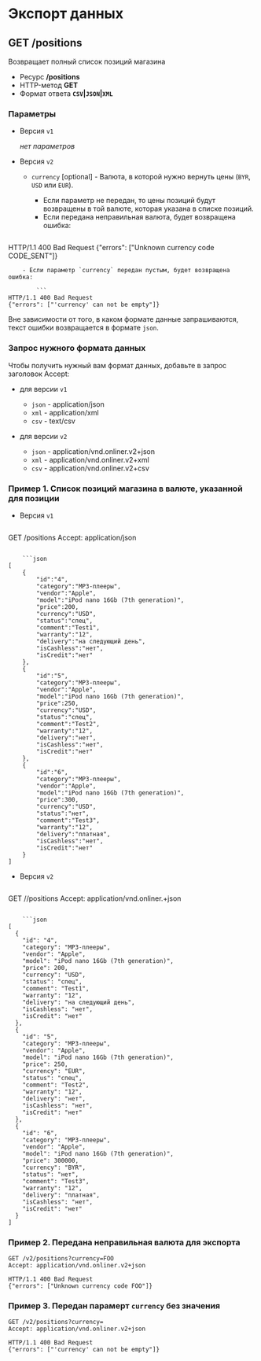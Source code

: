 # Экспорт данных

## GET /positions

Возвращает полный список позиций магазина

-   Ресурс **/positions**
-   HTTP-метод **GET**
-   Формат ответа **`CSV`|`JSON`|`XML`**

### Параметры

- Версия `v1`

    *нет параметров*

- Версия `v2`

    -   `currency` [optional] - Валюта, в которой нужно вернуть цены (`BYR`, `USD` или `EUR`).
        - Если параметр не передан, то цены позиций будут возвращены в той валюте, которая указана в списке позиций.
        - Если передана неправильная валюта, будет возвращена ошибка:

        ```
HTTP/1.1 400 Bad Request
{"errors": ["Unknown currency code CODE_SENT"]}
```
    - Если параметр `currency` передан пустым, будет возвращена ошибка:

        ```
HTTP/1.1 400 Bad Request
{"errors": ["'currency' can not be empty"]}
```

Вне зависимости от того, в каком формате данные запрашиваются, текст ошибки возвращается в формате `json`.

### Запрос нужного формата данных

Чтобы получить нужный вам формат данных, добавьте в запрос заголовок Accept:

- для версии `v1`

    - `json` - application/json
    - `xml` - application/xml
    - `csv` - text/csv

- для версии `v2`

    - `json` - application/vnd.onliner.v2+json
    - `xml` - application/vnd.onliner.v2+xml
    - `csv` - application/vnd.onliner.v2+csv

### Пример 1. Список позиций магазина в валюте, указанной для позиции


- Версия `v1`

    ```
GET /positions
Accept: application/json
```

    ```json
[
    {
        "id":"4",
        "category":"MP3-плееры",
        "vendor":"Apple",
        "model":"iPod nano 16Gb (7th generation)",
        "price":200,
        "currency":"USD",
        "status":"спец",
        "comment":"Test1",
        "warranty":"12",
        "delivery":"на следующий день",
        "isCashless":"нет",
        "isCredit":"нет"
    },
    {
        "id":"5",
        "category":"MP3-плееры",
        "vendor":"Apple",
        "model":"iPod nano 16Gb (7th generation)",
        "price":250,
        "currency":"USD",
        "status":"спец",
        "comment":"Test2",
        "warranty":"12",
        "delivery":"нет",
        "isCashless":"нет",
        "isCredit":"нет"
    },
    {
        "id":"6",
        "category":"MP3-плееры",
        "vendor":"Apple",
        "model":"iPod nano 16Gb (7th generation)",
        "price":300,
        "currency":"USD",
        "status":"нет",
        "comment":"Test3",
        "warranty":"12",
        "delivery":"платная",
        "isCashless":"нет",
        "isCredit":"нет"
    }
]
```

- Версия `v2`

    ```
GET /<version>/positions 
Accept: application/vnd.onliner.<version>+json
```

    ```json
[
  {
    "id": "4",
    "category": "MP3-плееры",
    "vendor": "Apple",
    "model": "iPod nano 16Gb (7th generation)",
    "price": 200,
    "currency": "USD",
    "status": "спец",
    "comment": "Test1",
    "warranty": "12",
    "delivery": "на следующий день",
    "isCashless": "нет",
    "isCredit": "нет"
  },
  {
    "id": "5",
    "category": "MP3-плееры",
    "vendor": "Apple",
    "model": "iPod nano 16Gb (7th generation)",
    "price": 250,
    "currency": "EUR",
    "status": "спец",
    "comment": "Test2",
    "warranty": "12",
    "delivery": "нет",
    "isCashless": "нет",
    "isCredit": "нет"
  },
  {
    "id": "6",
    "category": "MP3-плееры",
    "vendor": "Apple",
    "model": "iPod nano 16Gb (7th generation)",
    "price": 300000,
    "currency": "BYR",
    "status": "нет",
    "comment": "Test3",
    "warranty": "12",
    "delivery": "платная",
    "isCashless": "нет",
    "isCredit": "нет"
  }
]
```

### Пример 2. Передана неправильная валюта для экспорта

```
GET /v2/positions?currency=FOO
Accept: application/vnd.onliner.v2+json
```
```
HTTP/1.1 400 Bad Request
{"errors": ["Unknown currency code FOO"]}
```

### Пример 3. Передан парамерт `currency` без значения

```
GET /v2/positions?currency=
Accept: application/vnd.onliner.v2+json
```

```
HTTP/1.1 400 Bad Request
{"errors": ["'currency' can not be empty"]}
```
